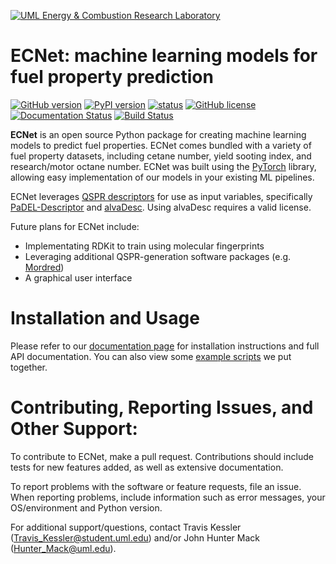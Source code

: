 [![UML Energy & Combustion Research Laboratory](http://faculty.uml.edu/Hunter_Mack/uploads/9/7/1/3/97138798/1481826668_2.png)](http://faculty.uml.edu/Hunter_Mack/)

# ECNet: machine learning models for fuel property prediction

[![GitHub version](https://badge.fury.io/gh/ecrl%2FECNet.svg)](https://badge.fury.io/gh/ecrl%2FECNet)
[![PyPI version](https://badge.fury.io/py/ecnet.svg)](https://badge.fury.io/py/ecnet)
[![status](http://joss.theoj.org/papers/f556afbc97e18e1c1294d98e0f7ff99f/status.svg)](http://joss.theoj.org/papers/f556afbc97e18e1c1294d98e0f7ff99f)
[![GitHub license](https://img.shields.io/badge/license-MIT-blue.svg)](https://raw.githubusercontent.com/ECRL/ECNet/master/LICENSE.txt)
[![Documentation Status](https://readthedocs.org/projects/ecnet/badge/?version=latest)](https://ecnet.readthedocs.io/en/latest/?badge=latest)
[![Build Status](https://dev.azure.com/uml-ecrl/package-management/_apis/build/status/ECRL.ECNet?branchName=master)](https://dev.azure.com/uml-ecrl/package-management/_build/latest?definitionId=1&branchName=master)
	
**ECNet** is an open source Python package for creating machine learning models to predict fuel properties. ECNet comes bundled with a variety of fuel property datasets, including cetane number, yield sooting index, and research/motor octane number. ECNet was built using the [PyTorch](https://pytorch.org/) library, allowing easy implementation of our models in your existing ML pipelines.

ECNet leverages [QSPR descriptors](https://en.wikipedia.org/wiki/Quantitative_structure%E2%80%93activity_relationship) for use as input variables, specifically [PaDEL-Descriptor](http://www.yapcwsoft.com/dd/padeldescriptor/) and [alvaDesc](https://www.alvascience.com/alvadesc/). Using alvaDesc requires a valid license.

Future plans for ECNet include:
- Implementating RDKit to train using molecular fingerprints
- Leveraging additional QSPR-generation software packages (e.g. [Mordred](https://github.com/mordred-descriptor/mordred))
- A graphical user interface

# Installation and Usage

Please refer to our [documentation page](https://ecnet.readthedocs.io/en/latest/) for installation instructions and full API documentation. You can also view some [example scripts](https://github.com/ECRL/ECNet/tree/master/examples) we put together.

# Contributing, Reporting Issues, and Other Support:

To contribute to ECNet, make a pull request. Contributions should include tests for new features added, as well as extensive documentation.

To report problems with the software or feature requests, file an issue. When reporting problems, include information such as error messages, your OS/environment and Python version.

For additional support/questions, contact Travis Kessler (Travis_Kessler@student.uml.edu) and/or John Hunter Mack (Hunter_Mack@uml.edu).
